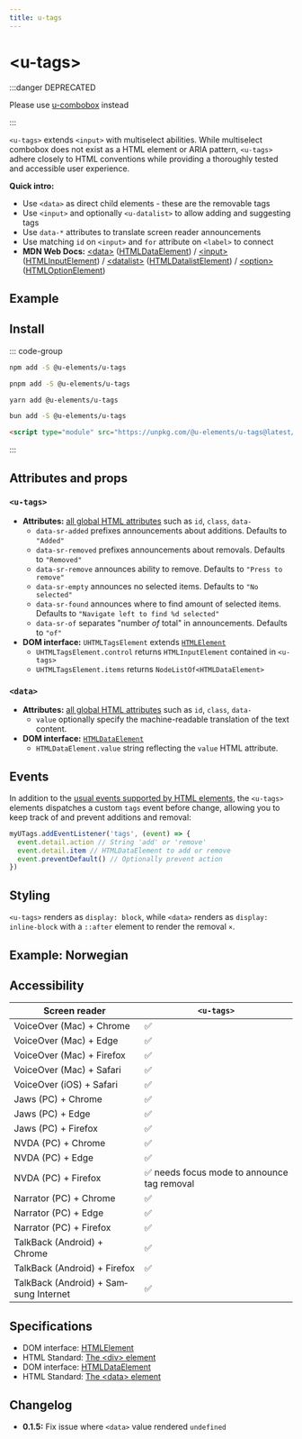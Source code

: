 ```yaml
---
title: u-tags
---
```

<script setup>
import { data } from '../filesize.data.ts'
</script>

# &lt;u-tags&gt; <mark data-badge="DEPRECATED"></mark>

:::danger DEPRECATED

Please use [u-combobox](/elements/u-combobox) instead

:::

`<u-tags>` extends `<input>` with multiselect abilities. While multiselect combobox does not exist as a HTML element or ARIA pattern, `<u-tags>` adhere closely to HTML conventions while providing a thoroughly tested and accessible user experience.

**Quick intro:**
- Use `<data>` as direct child elements - these are the removable tags
- Use `<input>` and optionally `<u-datalist>` to allow adding and suggesting tags
- Use `data-*` attributes to translate screen reader announcements
- Use matching `id` on `<input>` and `for` attribute on `<label>` to connect
- **MDN Web Docs:** [&lt;data&gt;](https://developer.mozilla.org/en-US/docs/Web/HTML/Element/data) ([HTMLDataElement](https://developer.mozilla.org/en-US/docs/Web/API/HTMLDataElement)) / [&lt;input&gt;](https://developer.mozilla.org/en-US/docs/Web/HTML/Element/input) ([HTMLInputElement](https://developer.mozilla.org/en-US/docs/Web/API/HTMLInputElement)) / [&lt;datalist&gt;](https://developer.mozilla.org/en-US/docs/Web/HTML/Element/datalist) ([HTMLDatalistElement](https://developer.mozilla.org/en-US/docs/Web/API/HTMLDatalistElement)) / [&lt;option&gt;](https://developer.mozilla.org/en-US/docs/Web/HTML/Element/option) ([HTMLOptionElement](https://developer.mozilla.org/en-US/docs/Web/API/HTMLOptionElement))


## Example

<Sandbox label="u-tags code example" />
<pre hidden>
&lt;label for="my-input"&gt;
  Choose flavor of ice cream
&lt;/label&gt;
&lt;u-tags&gt;
  &lt;data&gt;Coconut&lt;/data&gt;
  &lt;data&gt;Banana&lt;/data&gt;
  &lt;data&gt;Pineapple&lt;/data&gt;
  &lt;data&gt;Orange&lt;/data&gt;
  &lt;input id="my-input" list="my-list" /&gt;
  &lt;u-datalist id="my-list" data-sr-singular="%d flavor" data-sr-plural="%d flavours"&gt;
    &lt;u-option&gt;Coconut&lt;/u-option&gt;
    &lt;u-option&gt;Strawberries&lt;/u-option&gt;
    &lt;u-option&gt;Chocolate&lt;/u-option&gt;
    &lt;u-option&gt;Vanilla&lt;/u-option&gt;
    &lt;u-option&gt;Licorice&lt;/u-option&gt;
    &lt;u-option&gt;Pistachios&lt;/u-option&gt;
    &lt;u-option&gt;Mango&lt;/u-option&gt;
    &lt;u-option&gt;Hazelnut&lt;/u-option&gt;
  &lt;/u-datalist&gt;
&lt;/u-tags&gt;
&lt;style&gt;
  /* Styling just for example: */
  u-tags { border: 1px solid; display: flex; flex-wrap: wrap; gap: .5em; padding: .5em; position: relative }
  u-option[selected] { font-weight: bold }
  u-datalist { position: absolute z-index: 9; inset: 100% -1px auto; border: 1px solid; background: white; padding: .5em }
&lt;/style&gt;
</pre>

## Install <mark :data-badge="data['u-tags']"></mark>

::: code-group

```bash [NPM]
npm add -S @u-elements/u-tags
```

```bash [PNPM]
pnpm add -S @u-elements/u-tags
```

```bash [Yarn]
yarn add @u-elements/u-tags
```

```bash [Bun]
bun add -S @u-elements/u-tags
```

```html [CDN]
<script type="module" src="https://unpkg.com/@u-elements/u-tags@latest/dist/u-tags.js"></script>
```
:::

## Attributes and props

### `<u-tags>`

- **Attributes:** [all global HTML attributes](https://developer.mozilla.org/en-US/docs/Web/HTML/Global_attributes) such as `id`, `class`, `data-`
  - `data-sr-added` prefixes announcements about additions. Defaults to `"Added"`
  - `data-sr-removed` prefixes announcements about removals. Defaults to `"Removed"`
  - `data-sr-remove` announces ability to remove. Defaults to `"Press to remove"`
  - `data-sr-empty` announces no selected items. Defaults to `"No selected"`
  - `data-sr-found` announces where to find amount of selected items. Defaults to `"Navigate left to find %d selected"`
  - `data-sr-of` separates "number _of_ total" in announcements. Defaults to `"of"`
- **DOM interface:** `UHTMLTagsElement` extends [`HTMLElement`](https://developer.mozilla.org/en-US/docs/Web/API/HTMLElement)
  - `UHTMLTagsElement.control` returns `HTMLInputElement` contained in `<u-tags>`
  - `UHTMLTagsElement.items` returns `NodeListOf<HTMLDataElement>`

### `<data>`
- **Attributes:** [all global HTML attributes](https://developer.mozilla.org/en-US/docs/Web/HTML/Global_attributes) such as `id`, `class`, `data-`
  - `value` optionally specify the machine-readable translation of the text content.
- **DOM interface:** [`HTMLDataElement`](https://developer.mozilla.org/en-US/docs/Web/API/HTMLDataElement)
  - `HTMLDataElement.value` string reflecting the `value` HTML attribute.

## Events

In addition to the [usual events supported by HTML elements](https://developer.mozilla.org/en-US/docs/Web/API/Element#events), the `<u-tags>` elements dispatches a custom `tags` event before change, allowing you to keep track of and prevent additions and removal:
```js
myUTags.addEventListener('tags', (event) => {
  event.detail.action // String 'add' or 'remove'
  event.detail.item // HTMLDataElement to add or remove
  event.preventDefault() // Optionally prevent action
})
```


## Styling

`<u-tags>` renders as `display: block`, while `<data>` renders as `display: inline-block` with a `::after` element to render the removal `×`.


## Example: Norwegian

<Sandbox label="u-details language example" lang="no" />
<pre hidden>
&lt;label for="my-norwegian-tags"&gt;
  Velg type iskrem
&lt;/label&gt;
&lt;u-tags
  data-sr-added="La til"
  data-sr-remove="Trykk for å fjerne"
  data-sr-removed="Fjernet"
  data-sr-empty="Ingen valgte"
  data-sr-found="Naviger til venstre for å finne %d valgte"
  data-sr-of="av"
  id="my-norwegian-tags"
&gt;
  &lt;data&gt;Kokkos&lt;/data&gt;
  &lt;data&gt;Banan&lt;/data&gt;
  &lt;data&gt;Ananas&lt;/data&gt;
  &lt;data&gt;Appelsin&lt;/data&gt;
  &lt;input list="my-norwegian-list" /&gt;
  &lt;u-datalist id="my-norwegian-list" data-sr-singular="%d smak" data-sr-plural="%d smaker"&gt;
    &lt;u-option&gt;Kokkos&lt;/u-option&gt;
    &lt;u-option&gt;Jordbær&lt;/u-option&gt;
    &lt;u-option&gt;Sjokolade&lt;/u-option&gt;
    &lt;u-option&gt;Vanilje&lt;/u-option&gt;
    &lt;u-option&gt;Lakris&lt;/u-option&gt;
    &lt;u-option&gt;Pistasj&lt;/u-option&gt;
    &lt;u-option&gt;Mango&lt;/u-option&gt;
    &lt;u-option&gt;Hasselnøtt&lt;/u-option&gt;
  &lt;/u-datalist&gt;
&lt;/u-tags&gt;
&lt;style&gt;
  /* Styling just for example: */
  u-tags { border: 1px solid; display: flex; flex-wrap: wrap; gap: .5em; padding: .5em; position: relative }
  u-option[selected] { font-weight: bold }
  u-datalist { position: absolute; z-index: 9; inset: 100% -1px auto; border: 1px solid; background: white; padding: .5em }
&lt;/style&gt;
</pre>


## Accessibility

| Screen reader | `<u-tags>` |
| --- | --- |
| VoiceOver (Mac) + Chrome | :white_check_mark: |
| VoiceOver (Mac) + Edge | :white_check_mark: |
| VoiceOver (Mac) + Firefox  | :white_check_mark: |
| VoiceOver (Mac) + Safari | :white_check_mark: |
| VoiceOver (iOS) + Safari | :white_check_mark: |
| Jaws (PC) + Chrome | :white_check_mark: |
| Jaws (PC) + Edge | :white_check_mark: |
| Jaws (PC) + Firefox | :white_check_mark: |
| NVDA (PC) + Chrome | :white_check_mark: |
| NVDA (PC) + Edge | :white_check_mark: |
| NVDA (PC) + Firefox | :white_check_mark: needs focus mode to announce tag removal |
| Narrator (PC) + Chrome | :white_check_mark: |
| Narrator (PC) + Edge | :white_check_mark: |
| Narrator (PC) + Firefox | :white_check_mark: |
| TalkBack (Android) + Chrome | :white_check_mark: |
| TalkBack (Android) + Firefox | :white_check_mark: |
| TalkBack (Android) + Samsung Internet | :white_check_mark: |

## Specifications

- DOM interface: [HTMLElement](https://developer.mozilla.org/en-US/docs/Web/API/HTMLElement)
- HTML Standard: [The &lt;div&gt; element](https://html.spec.whatwg.org/multipage/grouping-content.html#the-div-element)
- DOM interface: [HTMLDataElement](https://developer.mozilla.org/en-US/docs/Web/API/HTMLDataElement)
- HTML Standard: [The &lt;data&gt; element](https://html.spec.whatwg.org/multipage/text-level-semantics.html#the-data-element)

## Changelog

- **0.1.5:** Fix issue where `<data>` value rendered `undefined`